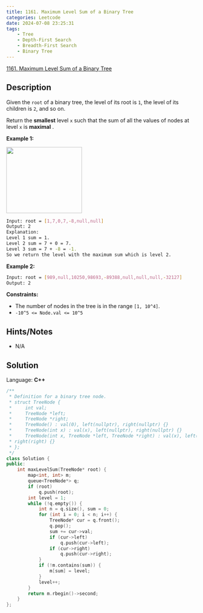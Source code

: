 ```yaml
---
title: 1161. Maximum Level Sum of a Binary Tree
categories: Leetcode
date: 2024-07-08 23:25:31
tags:
    - Tree
    - Depth-First Search
    - Breadth-First Search
    - Binary Tree
---
```


[1161. Maximum Level Sum of a Binary Tree](https://leetcode.com/problems/maximum-level-sum-of-a-binary-tree/description/)

## Description

Given the `root` of a binary tree, the level of its root is `1`, the level of its children is `2`, and so on.

Return the **smallest**  level `x` such that the sum of all the values of nodes at level `x` is **maximal** .

**Example 1:**

<img alt="" src="https://assets.leetcode.com/uploads/2019/05/03/capture.JPG" style="width: 200px; height: 175px;">

```bash
Input: root = [1,7,0,7,-8,null,null]
Output: 2
Explanation:
Level 1 sum = 1.
Level 2 sum = 7 + 0 = 7.
Level 3 sum = 7 + -8 = -1.
So we return the level with the maximum sum which is level 2.
```

**Example 2:**

```bash
Input: root = [989,null,10250,98693,-89388,null,null,null,-32127]
Output: 2
```

**Constraints:**

- The number of nodes in the tree is in the range `[1, 10^4]`.
- `-10^5 <= Node.val <= 10^5`

## Hints/Notes

- N/A

## Solution

Language: **C++**

```C++
/**
 * Definition for a binary tree node.
 * struct TreeNode {
 *     int val;
 *     TreeNode *left;
 *     TreeNode *right;
 *     TreeNode() : val(0), left(nullptr), right(nullptr) {}
 *     TreeNode(int x) : val(x), left(nullptr), right(nullptr) {}
 *     TreeNode(int x, TreeNode *left, TreeNode *right) : val(x), left(left),
 * right(right) {}
 * };
 */
class Solution {
public:
    int maxLevelSum(TreeNode* root) {
        map<int, int> m;
        queue<TreeNode*> q;
        if (root)
            q.push(root);
        int level = 1;
        while (!q.empty()) {
            int n = q.size(), sum = 0;
            for (int i = 0; i < n; i++) {
                TreeNode* cur = q.front();
                q.pop();
                sum += cur->val;
                if (cur->left)
                    q.push(cur->left);
                if (cur->right)
                    q.push(cur->right);
            }
            if (!m.contains(sum)) {
                m[sum] = level;
            }
            level++;
        }
        return m.rbegin()->second;
    }
};
```
